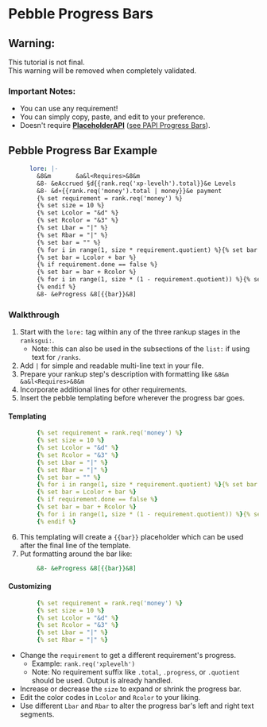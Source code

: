 <meta name="description" content="Tutorial on making progress bars for rankup requirements with Pebble!">
<meta name="keywords" content="Rankup, Minecraft, Plugin, Spigot, Prestige">

# Pebble Progress Bars

## Warning:
This tutorial is not final.  
This warning will be removed when completely validated.

### Important Notes:
- You can use any requirement!
- You can simply copy, paste, and edit to your preference.
- Doesn't require **[PlaceholderAPI](../Spigot/PAPI.html)** ([see PAPI Progress Bars](./PAPI-Progress-Bars.md)).

## Pebble Progress Bar Example
```yaml
      lore: |-
        &8&m       &a&l<Requires>&8&m       
        &8- &eAccrued §d{{rank.req('xp-levelh').total}}&e Levels
        &8- &d¤{{rank.req('money').total | money}}&e payment
        {% set requirement = rank.req('money') %}
        {% set size = 10 %}
        {% set Lcolor = "&d" %}
        {% set Rcolor = "&3" %}
        {% set Lbar = "|" %}
        {% set Rbar = "|" %}
        {% set bar = "" %}
        {% for i in range(1, size * requirement.quotient) %}{% set bar = bar + Lbar %}{% endfor %}
        {% set bar = Lcolor + bar %}
        {% if requirement.done == false %}
        {% set bar = bar + Rcolor %}
        {% for i in range(1, size * (1 - requirement.quotient)) %}{% set bar = bar + Rbar %}{% endfor %}
        {% endif %}
        &8- &eProgress &8[{{bar}}&8]
```

### Walkthrough
1. Start with the `lore:` tag within any of the three rankup stages in the `ranksgui:`.
   - Note: this can also be used in the subsections of the `list:` if using text for `/ranks`.
2. Add `|` for simple and readable multi-line text in your file.
3. Prepare your rankup step's description with formatting like
`&8&m       &a&l<Requires>&8&m       `
4. Incorporate additional lines for other requirements.
5. Insert the pebble templating before wherever the progress bar goes.
#### Templating
```yaml
        {% set requirement = rank.req('money') %}
        {% set size = 10 %}
        {% set Lcolor = "&d" %}
        {% set Rcolor = "&3" %}
        {% set Lbar = "|" %}
        {% set Rbar = "|" %}
        {% set bar = "" %}
        {% for i in range(1, size * requirement.quotient) %}{% set bar = bar + Lbar %}{% endfor %}
        {% set bar = Lcolor + bar %}
        {% if requirement.done == false %}
        {% set bar = bar + Rcolor %}
        {% for i in range(1, size * (1 - requirement.quotient)) %}{% set bar = bar + Rbar %}{% endfor %}
        {% endif %}
```

6. This templating will create a `{{bar}}` placeholder which can be used after the final line of the template.
7. Put formatting around the bar like:  
```yaml
        &8- &eProgress &8[{{bar}}&8]
```

#### Customizing
```yaml
        {% set requirement = rank.req('money') %}
        {% set size = 10 %}
        {% set Lcolor = "&d" %}
        {% set Rcolor = "&3" %}
        {% set Lbar = "|" %}
        {% set Rbar = "|" %}
```
- Change the `requirement` to get a different requirement's progress.
   - Example: `rank.req('xplevelh')`
   - Note: No requirement suffix like `.total`, `.progress`, or `.quotient` should be used. Output is already handled.
- Increase or decrease the `size` to expand or shrink the progress bar.
- Edit the color codes in `Lcolor` and `Rcolor` to your liking.
- Use different `Lbar` and `Rbar` to alter the progress bar's left and right text segments.